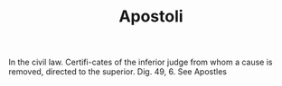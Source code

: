 ---
title: Apostoli
letter: A
permalink: "/definitions/apostoli.html"
body: In the civil law. Certifi-cates of the inferior judge from whom a cause is removed,
  directed to the superior. Dig. 49, 6. See Apostles
published_at: '2018-07-07'
source: Black's Law Dictionary
layout: post
---